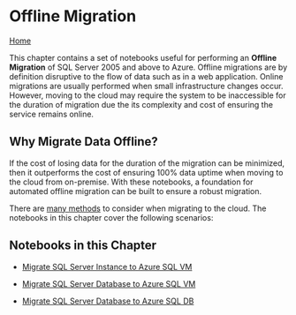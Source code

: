 # Offline Migration
[Home](../readme.md)

This chapter contains a set of notebooks useful for performing an **Offline Migration** of SQL Server 2005 and above to Azure. Offline migrations are by definition disruptive to the flow of data such as in a web application. Online migrations are usually performed when small infrastructure changes occur. However, moving to the cloud may require the system to be inaccessible for the duration of migration due the its complexity and cost of ensuring the service remains online. 

## Why Migrate Data Offline?
If the cost of losing data for the duration of the migration can be minimized, then it outperforms the cost of ensuring 100% data uptime when moving to the cloud from on-premise. With these notebooks, a foundation for automated offline migration can be built to ensure a robust migration.

There are [many methods](https://datamigration.microsoft.com/) to consider when migrating to the cloud. The notebooks in this chapter cover the following scenarios:

## Notebooks in this Chapter
- [Migrate SQL Server Instance to Azure SQL VM](instance-to-VM.ipynb)

- [Migrate SQL Server Database to Azure SQL VM](db-to-VM.ipynb)

- [Migrate SQL Server Database to Azure SQL DB](db-to-SQLDB.ipynb)